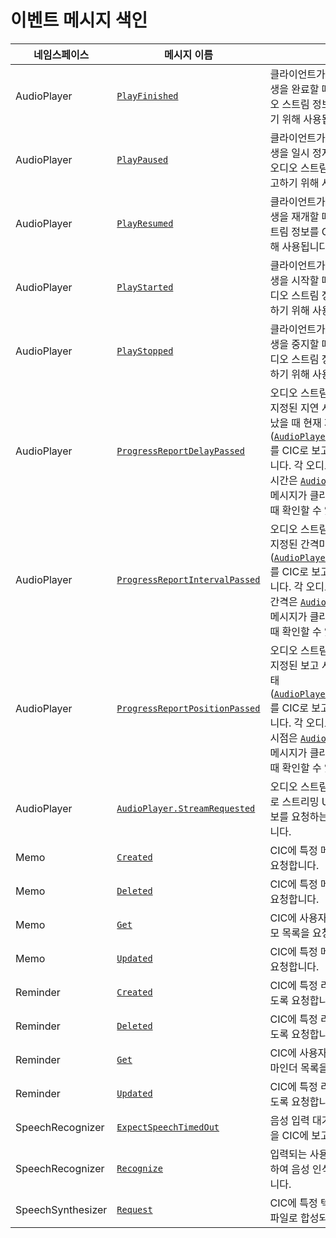 # 이벤트 메시지 색인

| 네임스페이스         | 메시지 이름       | 설명                                             |
|-------------------|----------------|-------------------------------------------------|
| AudioPlayer       | [`PlayFinished`](/CIC/References/APIs/AudioPlayer.md#PlayFinished) | 클라이언트가 오디오 스트림 재생을 완료할 때 재생 완료된 오디오 스트림 정보를 CIC로 보고하기 위해 사용됩니다.        |
| AudioPlayer       | [`PlayPaused`](/CIC/References/APIs/AudioPlayer.md#PlayPaused)     | 클라이언트가 오디오 스트림 재생을 일시 정지할 때 일시 정지된 오디오 스트림 정보를 CIC로 보고하기 위해 사용됩니다.    |
| AudioPlayer       | [`PlayResumed`](/CIC/References/APIs/AudioPlayer.md#PlayResumed)   | 클라이언트가 오디오 스트림 재생을 재개할 때 재개된 오디오 스트림 정보를 CIC로 보고하기 위해 사용됩니다.            |
| AudioPlayer       | [`PlayStarted`](/CIC/References/APIs/AudioPlayer.md#PlayStarted)   | 클라이언트가 오디오 스트림 재생을 시작할 때 재생이 시작된 오디오 스트림 정보를 CIC로 보고하기 위해 사용됩니다.       |
| AudioPlayer       | [`PlayStopped`](/CIC/References/APIs/AudioPlayer.md#PlayStopped)   | 클라이언트가 오디오 스트림 재생을 중지할 때 재생이 중지된 오디오 스트림 정보를 CIC로 보고하기 위해 사용됩니다.       |
| AudioPlayer       | [`ProgressReportDelayPassed`](/CIC/References/APIs/AudioPlayer.md#ProgressReportPositionPassed) | 오디오 스트림 재생이 시작된 후 지정된 지연 시간만큼 시간이 지났을 때 현재 재생 상태([`AudioPlayer.PlaybackState`](/CIC/References/Context_Objects.md#PlaybackState))를 CIC로 보고하기 위해 사용됩니다. 각 오디오 스트림의 지연 시간은 [`AudioPlayer.Play`](/CIC/References/APIs/AudioPlayer.md#Play) 지시 메시지가 클라이언트로 전달될 때 확인할 수 있습니다. |
| AudioPlayer       | [`ProgressReportIntervalPassed`](/CIC/References/APIs/AudioPlayer.md#ProgressReportPositionPassed)| 오디오 스트림 재생이 시작된 후 지정된 간격마다 현재 재생 상태([`AudioPlayer.PlaybackState`](/CIC/References/Context_Objects.md#PlaybackState))를 CIC로 보고하기 위해 사용됩니다. 각 오디오 스트림의 보고 간격은 [`AudioPlayer.Play`](/CIC/References/APIs/AudioPlayer.md#Play) 지시 메시지가 클라이언트로 전달될 때 확인할 수 있습니다.|
| AudioPlayer       | [`ProgressReportPositionPassed`](/CIC/References/APIs/AudioPlayer.md#ProgressReportPositionPassed) | 오디오 스트림 재생이 시작된 후 지정된 보고 시점에 현재 재생 상태([`AudioPlayer.PlaybackState`](/CIC/References/Context_Objects.md#PlaybackState))를 CIC로 보고하기 위해 사용됩니다. 각 오디오 스트림의 보고 시점은 [`AudioPlayer.Play`](/CIC/References/APIs/AudioPlayer.md#Play) 지시 메시지가 클라이언트로 전달될 때 확인할 수 있습니다.|
| AudioPlayer       | [`AudioPlayer.StreamRequested`](/CIC/References/APIs/AudioPlayer.md#StreamRequested) | 오디오 스트림 재생을 위해 CIC로 스트리밍 URL과 같은 추가 정보를 요청하는 이벤트 메시지입니다. |
| Memo              | [`Created`](/CIC/References/APIs/Memo.md#Created)                  | CIC에 특정 메모를 등록하도록 요청합니다.                                                            |
| Memo              | [`Deleted`](/CIC/References/APIs/Memo.md#Deleted)                  | CIC에 특정 메모를 삭제하도록 요청합니다.                                                            |
| Memo              | [`Get`](/CIC/References/APIs/Memo.md#Get)                          | CIC에 사용자가 생성한 모든 메모 목록을 요청합니다.                                                    |
| Memo              | [`Updated`](/CIC/References/APIs/Memo.md#Updated)                  | CIC에 특정 메모를 갱신하도록 요청합니다.                                                            |
| Reminder          | [`Created`](/CIC/References/APIs/Reminder.md#Created)              | CIC에 특정 리마인더를 생성하도록 요청합니다.                                                         |
| Reminder          | [`Deleted`](/CIC/References/APIs/Reminder.md#Deleted)              | CIC에 특정 리마인더를 삭제하도록 요청합니다.                                                         |
| Reminder          | [`Get`](/CIC/References/APIs/Reminder.md#Get)                      | CIC에 사용자가 생성한 모든 리마인더 목록을 요청합니다.                                                 |
| Reminder          | [`Updated`](/CIC/References/APIs/Reminder.md#Updated)              | CIC에 특정 리마인더를 갱신하도록 요청합니다.                                                         |
| SpeechRecognizer  | [`ExpectSpeechTimedOut`](/CIC/References/APIs/SpeechRecognizer.md#ExpectSpeechTimedOut) | 음성 입력 대기 시간이 초과했음을 CIC에 보고합니다.                               |
| SpeechRecognizer  | [`Recognize`](/CIC/References/APIs/SpeechRecognizer.md#Recognize)  | 입력되는 사용자의 음성을 전달하여 음성 인식을 CIC에 요청합니다.                                          |
| SpeechSynthesizer | [`Request`](/CIC/References/APIs/SpeechSynthesizer.md#Request)     | CIC에 특정 텍스트를 TTS 음성 파일로 합성되도록 요청합니다.                                             |
